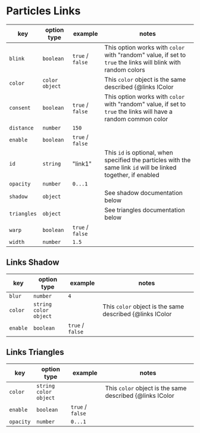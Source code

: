 # Particles Links

| key         | option type    | example          | notes                                                                                                           |
| ----------- | -------------- | ---------------- | --------------------------------------------------------------------------------------------------------------- |
| `blink`     | `boolean`      | `true` / `false` | This option works with `color` with "random" value, if set to `true` the links will blink with random colors    |
| `color`     | `color object` |                  | This `color` object is the same described {@links IColor | here}                                                |
| `consent`   | `boolean`      | `true` / `false` | This option works with `color` with "random" value, if set to `true` the links will have a random common color  |
| `distance`  | `number`       | `150`            |                                                                                                                 |
| `enable`    | `boolean`      | `true` / `false` |                                                                                                                 |
| `id`        | `string`       | "link1"          | This `id` is optional, when specified the particles with the same link `id` will be linked together, if enabled |
| `opacity`   | `number`       | `0...1`          |                                                                                                                 |
| `shadow`    | `object`       |                  | See shadow documentation below                                                                                  |
| `triangles` | `object`       |                  | See triangles documentation below                                                                               |
| `warp`      | `boolean`      | `true` / `false` |                                                                                                                 |
| `width`     | `number`       | `1.5`            |                                                                                                                 |

## Links Shadow

| key      | option type                   | example          | notes                                                            |
| -------- | ----------------------------- | ---------------- | ---------------------------------------------------------------- |
| `blur`   | `number`                      | `4`              |                                                                  |
| `color`  | `string`<br /> `color object` |                  | This `color` object is the same described {@links IColor | here} |
| `enable` | `boolean`                     | `true` / `false` |                                                                  | 

## Links Triangles

| key       | option type                   | example          | notes                                                            |
| --------- | ----------------------------- | ---------------- | ---------------------------------------------------------------- |
| `color`   | `string`<br /> `color object` |                  | This `color` object is the same described {@links IColor | here} |
| `enable`  | `boolean`                     | `true` / `false` |                                                                  |
| `opacity` | `number`                      | `0...1`          |                                                                  |
